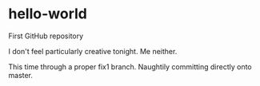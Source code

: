 # hello-world
First GitHub repository

I don't feel particularly creative tonight.
Me neither.

This time through a proper fix1 branch.
Naughtily committing directly onto master.